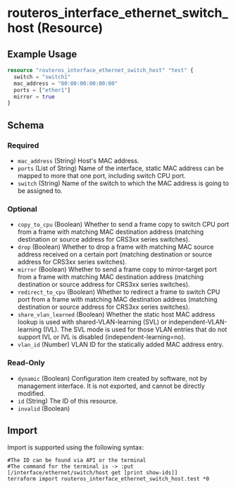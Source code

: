 # routeros_interface_ethernet_switch_host (Resource)


## Example Usage
```terraform
resource "routeros_interface_ethernet_switch_host" "test" {
  switch = "switch1"
  mac_address = "00:00:00:00:00:00"
  ports = ["ether1"]
  mirror = true
}
```

<!-- schema generated by tfplugindocs -->
## Schema

### Required

- `mac_address` (String) Host's MAC address.
- `ports` (List of String) Name of the interface, static MAC address can be mapped to more that one port, including switch CPU port.
- `switch` (String) Name of the switch to which the MAC address is going to be assigned to.

### Optional

- `copy_to_cpu` (Boolean) Whether to send a frame copy to switch CPU port from a frame with matching MAC destination address (matching destination or source address for CRS3xx series switches).
- `drop` (Boolean) Whether to drop a frame with matching MAC source address received on a certain port (matching destination or source address for CRS3xx series switches).
- `mirror` (Boolean) Whether to send a frame copy to mirror-target port from a frame with matching MAC destination address (matching destination or source address for CRS3xx series switches).
- `redirect_to_cpu` (Boolean) Whether to redirect a frame to switch CPU port from a frame with matching MAC destination address (matching destination or source address for CRS3xx series switches).
- `share_vlan_learned` (Boolean) Whether the static host MAC address lookup is used with shared-VLAN-learning (SVL) or independent-VLAN-learning (IVL). The SVL mode is used for those VLAN entries that do not support IVL or IVL is disabled (independent-learning=no).
- `vlan_id` (Number) VLAN ID for the statically added MAC address entry.

### Read-Only

- `dynamic` (Boolean) Configuration item created by software, not by management interface. It is not exported, and cannot be directly modified.
- `id` (String) The ID of this resource.
- `invalid` (Boolean)

## Import
Import is supported using the following syntax:
```shell
#The ID can be found via API or the terminal
#The command for the terminal is -> :put [/interface/ethernet/switch/host get [print show-ids]]
terraform import routeros_interface_ethernet_switch_host.test *0
```
